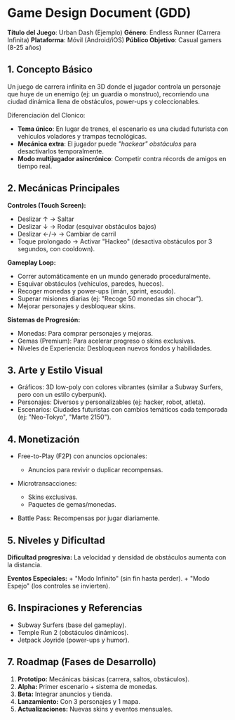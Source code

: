 # Game Design Document (GDD)

**Título del Juego**: Urban Dash (Ejemplo)
**Género**: Endless Runner (Carrera Infinita)
**Plataforma**: Móvil (Android/iOS)
**Público Objetivo**: Casual gamers (8-25 años)

## 1. Concepto Básico

Un juego de carrera infinita en 3D donde el jugador controla un personaje que huye de un enemigo (ej: un guardia o monstruo), recorriendo una ciudad dinámica llena de obstáculos, power-ups y coleccionables.

Diferenciación del Clonico:
- **Tema único**: En lugar de trenes, el escenario es una ciudad futurista con vehículos voladores y trampas tecnológicas.
- **Mecánica extra**: El jugador puede _"hackear" obstáculos_ para desactivarlos temporalmente.
- **Modo multijugador asincrónico**: Competir contra récords de amigos en tiempo real.

## 2. Mecánicas Principales

**Controles (Touch Screen):**
- Deslizar ↑ → Saltar
- Deslizar ↓ → Rodar (esquivar obstáculos bajos)
- Deslizar ←/→ → Cambiar de carril
- Toque prolongado → Activar "Hackeo" (desactiva obstáculos por 3 segundos, con cooldown).

**Gameplay Loop:**
- Correr automáticamente en un mundo generado proceduralmente.
- Esquivar obstáculos (vehículos, paredes, huecos).
- Recoger monedas y power-ups (imán, sprint, escudo).
- Superar misiones diarias (ej: "Recoge 50 monedas sin chocar").
- Mejorar personajes y desbloquear skins.

**Sistemas de Progresión:**
- Monedas: Para comprar personajes y mejoras.
- Gemas (Premium): Para acelerar progreso o skins exclusivas.
- Niveles de Experiencia: Desbloquean nuevos fondos y habilidades.

## 3. Arte y Estilo Visual

- Gráficos: 3D low-poly con colores vibrantes (similar a Subway Surfers, pero con un estilo cyberpunk).
- Personajes: Diversos y personalizables (ej: hacker, robot, atleta).
- Escenarios: Ciudades futuristas con cambios temáticos cada temporada (ej: "Neo-Tokyo", "Marte 2150").

## 4. Monetización
- Free-to-Play (F2P) con anuncios opcionales:
    + Anuncios para revivir o duplicar recompensas.

- Microtransacciones:
    + Skins exclusivas.
    + Paquetes de gemas/monedas.

- Battle Pass: Recompensas por jugar diariamente.

## 5. Niveles y Dificultad

**Dificultad progresiva:** La velocidad y densidad de obstáculos aumenta con la distancia.

**Eventos Especiales:**
    + "Modo Infinito" (sin fin hasta perder).
    + "Modo Espejo" (los controles se invierten).

## 6. Inspiraciones y Referencias

- Subway Surfers (base del gameplay).
- Temple Run 2 (obstáculos dinámicos).
- Jetpack Joyride (power-ups y humor).

## 7. Roadmap (Fases de Desarrollo)

1. **Prototipo:** Mecánicas básicas (carrera, saltos, obstáculos).
2. **Alpha:** Primer escenario + sistema de monedas.
3. **Beta:** Integrar anuncios y tienda.
4. **Lanzamiento:** Con 3 personajes y 1 mapa.
5. **Actualizaciones:** Nuevas skins y eventos mensuales.